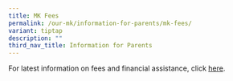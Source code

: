 ```yaml
---
title: MK Fees
permalink: /our-mk/information-for-parents/mk-fees/
variant: tiptap
description: ""
third_nav_title: Information for Parents
---
```

<p>For latest information on fees and financial assistance, click <a href="https://www.moe.gov.sg/preschool/moe-kindergarten/fees" rel="noopener noreferrer nofollow" target="_blank">here</a>.</p><p></p>